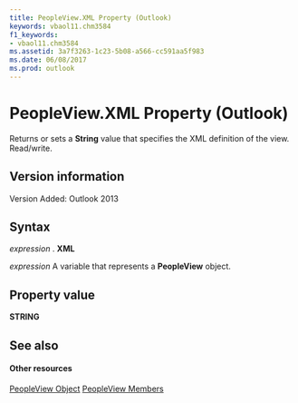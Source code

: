 ```yaml
---
title: PeopleView.XML Property (Outlook)
keywords: vbaol11.chm3584
f1_keywords:
- vbaol11.chm3584
ms.assetid: 3a7f3263-1c23-5b08-a566-cc591aa5f983
ms.date: 06/08/2017
ms.prod: outlook
---
```



# PeopleView.XML Property (Outlook)
Returns or sets a  **String** value that specifies the XML definition of the view. Read/write.

## Version information

Version Added: Outlook 2013 


## Syntax

 _expression_ . **XML**

 _expression_ A variable that represents a **PeopleView** object.


## Property value

 **STRING**


## See also


#### Other resources


[PeopleView Object](peopleview-object-outlook.md)
[PeopleView Members](http://msdn.microsoft.com/library/87b0295a-ab7d-28dd-cdf8-7e4331c3b802%28Office.15%29.aspx)

